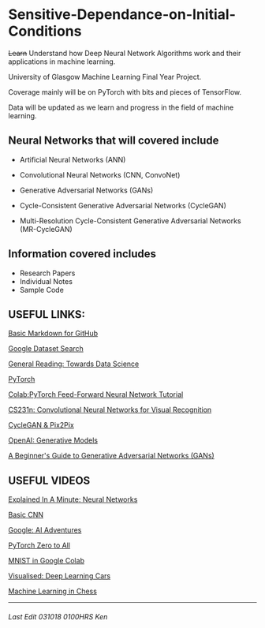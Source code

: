# Sensitive-Dependance-on-Initial-Conditions

~~Learn~~ Understand how Deep Neural Network Algorithms work and their applications in machine learning. 

University of Glasgow Machine Learning Final Year Project.
  
Coverage mainly will be on PyTorch with bits and pieces of TensorFlow.

Data will be updated as we learn and progress in the field of machine learning.
  
Neural Networks that will covered include
--
- Artificial Neural Networks (ANN)

- Convolutional Neural Networks (CNN, ConvoNet)

- Generative Adversarial Networks (GANs)

- Cycle-Consistent Generative Adversarial Networks (CycleGAN)

- Multi-Resolution Cycle-Consistent Generative Adversarial Networks (MR-CycleGAN)&nbsp;  

## Information covered includes 
- Research Papers
- Individual Notes
- Sample Code

USEFUL LINKS: 
--

[Basic Markdown for GitHub](https://github.com/adam-p/markdown-here/wiki/Markdown-Here-Cheatsheet)

[Google Dataset Search](https://toolbox.google.com/datasetsearch)

[General Reading: Towards Data Science](https://towardsdatascience.com/)

[PyTorch](https://github.com/pytorch/pytorch)

[Colab:PyTorch Feed-Forward Neural Network Tutorial](https://colab.research.google.com/drive/1jxUPzMsAkBboHMQtGyfv5M5c7hU8Ss2c#scrollTo=VLUaX6tuJMQi)

[CS231n: Convolutional Neural Networks for Visual Recognition](http://cs231n.github.io/convolutional-networks/)

[CycleGAN & Pix2Pix](https://github.com/junyanz/pytorch-CycleGAN-and-pix2pix)

[OpenAI: Generative Models](https://blog.openai.com/generative-models/)

[A Beginner's Guide to Generative Adversarial Networks (GANs)](https://skymind.ai/wiki/generative-adversarial-network-gan)

USEFUL VIDEOS
--
[Explained In A Minute: Neural Networks](https://www.youtube.com/watch?v=rEDzUT3ymw4)

[Basic CNN](https://youtu.be/LxfUGhug-iQ)

[Google: AI Adventures](https://www.youtube.com/playlist?list=PLIivdWyY5sqJxnwJhe3etaK7utrBiPBQ2)

[PyTorch Zero to All](https://www.youtube.com/playlist?list=PLlMkM4tgfjnJ3I-dbhO9JTw7gNty6o_2m)

[MNIST in Google Colab](https://www.youtube.com/playlist?list=PLj-1PeIhriDxdYhemv0kzC0jvNNVazjgS)

[Visualised: Deep Learning Cars](https://www.youtube.com/watch?v=Aut32pR5PQA)

[Machine Learning in Chess](https://www.youtube.com/watch?v=0g9SlVdv1PY)



---
###### Last Edit 031018 0100HRS Ken
